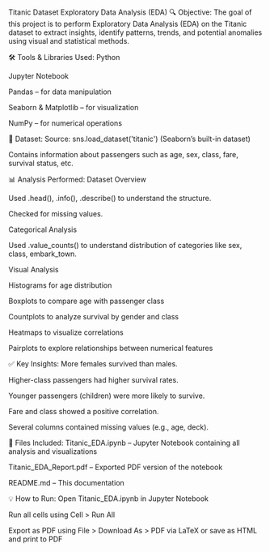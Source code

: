 Titanic Dataset Exploratory Data Analysis (EDA)
🔍 Objective:
The goal of this project is to perform Exploratory Data Analysis (EDA) on the Titanic dataset to extract insights, identify patterns, trends, and potential anomalies using visual and statistical methods.

🛠 Tools & Libraries Used:
Python

Jupyter Notebook

Pandas – for data manipulation

Seaborn & Matplotlib – for visualization

NumPy – for numerical operations

📂 Dataset:
Source: sns.load_dataset('titanic') (Seaborn’s built-in dataset)

Contains information about passengers such as age, sex, class, fare, survival status, etc.

📊 Analysis Performed:
Dataset Overview

Used .head(), .info(), .describe() to understand the structure.

Checked for missing values.

Categorical Analysis

Used .value_counts() to understand distribution of categories like sex, class, embark_town.

Visual Analysis

Histograms for age distribution

Boxplots to compare age with passenger class

Countplots to analyze survival by gender and class

Heatmaps to visualize correlations

Pairplots to explore relationships between numerical features

✅ Key Insights:
More females survived than males.

Higher-class passengers had higher survival rates.

Younger passengers (children) were more likely to survive.

Fare and class showed a positive correlation.

Several columns contained missing values (e.g., age, deck).

📁 Files Included:
Titanic_EDA.ipynb – Jupyter Notebook containing all analysis and visualizations

Titanic_EDA_Report.pdf – Exported PDF version of the notebook

README.md – This documentation

💡 How to Run:
Open Titanic_EDA.ipynb in Jupyter Notebook

Run all cells using Cell > Run All

Export as PDF using File > Download As > PDF via LaTeX or save as HTML and print to PDF

